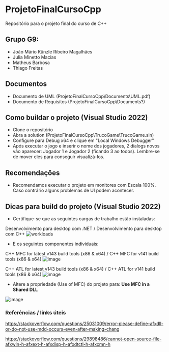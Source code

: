 # ProjetoFinalCursoCpp
Repositório para o projeto final do curso de C++

## Grupo G9:
- João Mário Künzle Ribeiro Magalhães
- Julia Minetto Macias
- Matheus Barbosa
- Thiago Freitas

## Documentos
* Documento de UML (ProjetoFinalCursoCpp\Documents\UML.pdf)
* Documento de Requisitos (ProjetoFinalCursoCpp\Documents\?)

## Como buildar o projeto (Visual Studio 2022)
* Clone o repositório
* Abra a solution (ProjetoFinalCursoCpp\TrucoGame\TrucoGame.sln)
* Configure para Debug x64 e clique em "Local Windows Debugger"
* Após executar o jogo e inserir o nome dos jogadores, 2 dialogs novos vão aparecer: Jogador 1 e Jogador 2 (ficando 3 ao todos). Lembre-se de mover eles para conseguir visualizá-los. 

 ## Recomendações
 * Recomendamos executar o projeto em monitores com Escala 100%. Caso contrário alguns problemas de UI podem acontecer.

## Dicas para build do projeto (Visual Studio 2022)
* Certifique-se que as seguintes cargas de trabalho estão instaladas:

Desenvolvimento para desktop com .NET / Desenvolvimento para desktop com C++
![workloads](https://github.com/joaomariok/ProjetoFinalCursoCpp/assets/65927068/eaa41de0-5d81-4611-b4d1-8961887b86f6)

* E os seguintes componentes individuais:

C++ MFC for latest v143 build tools (x86 & x64) / C++ MFC for v141 build tools (x86 & x64)
![image](https://github.com/joaomariok/ProjetoFinalCursoCpp/assets/65927068/6065e6db-d6bf-4b01-84ae-752a60bad366)

C++ ATL for latest v143 build tools (x86 & x64) / C++ ATL for v141 build tools (x86 & x64)
![image](https://github.com/joaomariok/ProjetoFinalCursoCpp/assets/65927068/1f51f214-df15-4550-9600-d006f91bbea3)

* Altere a propriedade (Use of MFC) do projeto para: **Use MFC in a Shared DLL**

![image](https://github.com/joaomariok/ProjetoFinalCursoCpp/assets/65927068/8b2c440f-959f-494c-bb38-576b9eae49df)

### Referências / links úteis
https://stackoverflow.com/questions/25031009/error-please-define-afxdll-or-do-not-use-mdd-occurs-even-after-making-chang

https://stackoverflow.com/questions/29898486/cannot-open-source-file-afxwin-h-afxext-h-afxdisp-h-afxdtctl-h-afxcmn-h
